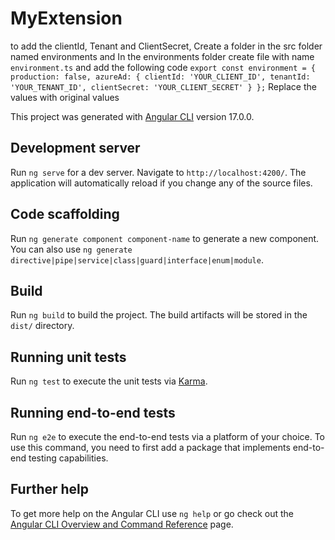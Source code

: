 # MyExtension

to add the clientId, Tenant and ClientSecret, Create a folder in the src folder named environments
and In the environments folder create file with name `environment.ts` and add the following code
`export const environment = {
  production: false,
  azureAd: {
    clientId: 'YOUR_CLIENT_ID',
    tenantId: 'YOUR_TENANT_ID',
    clientSecret: 'YOUR_CLIENT_SECRET'
  }
};`
Replace the values with original values

This project was generated with [Angular CLI](https://github.com/angular/angular-cli) version 17.0.0.

## Development server

Run `ng serve` for a dev server. Navigate to `http://localhost:4200/`. The application will automatically reload if you change any of the source files.

## Code scaffolding

Run `ng generate component component-name` to generate a new component. You can also use `ng generate directive|pipe|service|class|guard|interface|enum|module`.

## Build

Run `ng build` to build the project. The build artifacts will be stored in the `dist/` directory.

## Running unit tests

Run `ng test` to execute the unit tests via [Karma](https://karma-runner.github.io).

## Running end-to-end tests

Run `ng e2e` to execute the end-to-end tests via a platform of your choice. To use this command, you need to first add a package that implements end-to-end testing capabilities.

## Further help

To get more help on the Angular CLI use `ng help` or go check out the [Angular CLI Overview and Command Reference](https://angular.io/cli) page.
